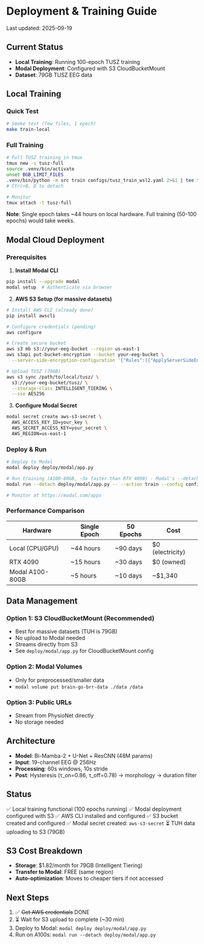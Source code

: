 # Deployment & Training Guide

Last updated: 2025-09-19

## Current Status
- **Local Training**: Running 100-epoch TUSZ training
- **Modal Deployment**: Configured with S3 CloudBucketMount
- **Dataset**: 79GB TUSZ EEG data

## Local Training

### Quick Test
```bash
# Smoke test (few files, 1 epoch)
make train-local
```

### Full Training
```bash
# Full TUSZ training in tmux
tmux new -s tusz-full
source .venv/bin/activate
unset BGB_LIMIT_FILES
.venv/bin/python -m src train configs/tusz_train_wsl2.yaml 2>&1 | tee tusz_full_training.log
# Ctrl+B, D to detach

# Monitor
tmux attach -t tusz-full
```

**Note**: Single epoch takes ~44 hours on local hardware. Full training (50-100 epochs) would take weeks.

## Modal Cloud Deployment

### Prerequisites
1. **Install Modal CLI**
```bash
pip install --upgrade modal
modal setup  # Authenticate via browser
```

2. **AWS S3 Setup (for massive datasets)**
```bash
# Install AWS CLI (already done)
pip install awscli

# Configure credentials (pending)
aws configure

# Create secure bucket
aws s3 mb s3://your-eeg-bucket --region us-east-1
aws s3api put-bucket-encryption --bucket your-eeg-bucket \
  --server-side-encryption-configuration '{"Rules":[{"ApplyServerSideEncryptionByDefault":{"SSEAlgorithm":"AES256"}}]}'

# Upload TUSZ (79GB)
aws s3 sync /path/to/local/tusz/ \
  s3://your-eeg-bucket/tusz/ \
  --storage-class INTELLIGENT_TIERING \
  --sse AES256
```

3. **Configure Modal Secret**
```bash
modal secret create aws-s3-secret \
  AWS_ACCESS_KEY_ID=your_key \
  AWS_SECRET_ACCESS_KEY=your_secret \
  AWS_REGION=us-east-1
```

### Deploy & Run

```bash
# Deploy to Modal
modal deploy deploy/modal/app.py

# Run training (A100-80GB, ~3x faster than RTX 4090) - Modal's --detach BEFORE script!
modal run --detach deploy/modal/app.py -- --action train --config configs/tusz_train_a100.yaml

# Monitor at https://modal.com/apps
```

### Performance Comparison
| Hardware | Single Epoch | 50 Epochs | Cost |
|----------|--------------|-----------|------|
| Local (CPU/GPU) | ~44 hours | ~90 days | $0 (electricity) |
| RTX 4090 | ~15 hours | ~30 days | $0 (owned) |
| Modal A100-80GB | ~5 hours | ~10 days | ~$1,340 |

## Data Management

### Option 1: S3 CloudBucketMount (Recommended)
- Best for massive datasets (TUH is 79GB)
- No upload to Modal needed
- Streams directly from S3
- See `deploy/modal/app.py` for CloudBucketMount config

### Option 2: Modal Volumes
- Only for preprocessed/smaller data
- `modal volume put brain-go-brr-data ./data /data`

### Option 3: Public URLs
- Stream from PhysioNet directly
- No storage needed

## Architecture
- **Model**: Bi-Mamba-2 + U-Net + ResCNN (48M params)
- **Input**: 19-channel EEG @ 256Hz
- **Processing**: 60s windows, 10s stride
- **Post**: Hysteresis (τ_on=0.86, τ_off=0.78) → morphology → duration filter

## Status
✅ Local training functional (100 epochs running)
✅ Modal deployment configured with S3
✅ AWS CLI installed and configured
✅ S3 bucket created and configured
✅ Modal secret created: `aws-s3-secret`
⏳ TUH data uploading to S3 (79GB)

## S3 Cost Breakdown
- **Storage**: $1.82/month for 79GB (Intelligent Tiering)
- **Transfer to Modal**: FREE (same region)
- **Auto-optimization**: Moves to cheaper tiers if not accessed

## Next Steps
1. ✅ ~~Get AWS credentials~~ DONE
2. ⏳ Wait for S3 upload to complete (~30 min)
3. Deploy to Modal: `modal deploy deploy/modal/app.py`
4. Run on A100s: `modal run --detach deploy/modal/app.py`
